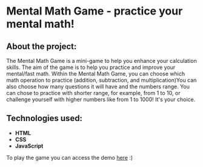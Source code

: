 # Mental Math Game - practice your mental math!

## About the project:

The Mental Math Game is a mini-game to help you enhance your calculation skills. The aim of the game is to help you practice and improve your mental/fast math.
Within the Mental Math Game, you can choose which math operation to practice (addition, subtraction, and multiplication)You can also choose how many questions it will have and the numbers range. You can chose to practice with shorter range, for example, from 1 to 10, or challenge yourself with higher numbers like from 1 to 1000! It's your choice. 

## Technologies used:

- **HTML** 
- **CSS** 
- **JavaScript**

To play the game you can access the demo [here](https://thaynaralimaa.github.io/MentalMathGame/) :)
